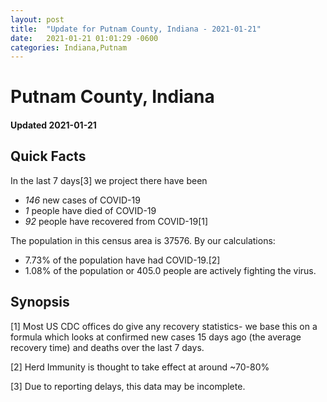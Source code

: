 ```yaml
---
layout: post
title:  "Update for Putnam County, Indiana - 2021-01-21"
date:   2021-01-21 01:01:29 -0600
categories: Indiana,Putnam
---
```


# Putnam County, Indiana
#### Updated 2021-01-21

## Quick Facts

In the last 7 days[3] we project there have been
- *146* new cases of COVID-19
- *1* people have died of COVID-19
- *92* people have recovered from COVID-19[1]

The population in this census area is 37576. By our calculations:
- 7.73% of the population have had COVID-19.[2]
- 1.08% of the population or 405.0 people are actively fighting the virus.

## Synopsis




[1] Most US CDC offices do give any recovery statistics- we base this on a formula which looks at confirmed new cases
15 days ago (the average recovery time) and deaths over the last 7 days.

[2] Herd Immunity is thought to take effect at around ~70-80%

[3] Due to reporting delays, this data may be incomplete.
 
    
